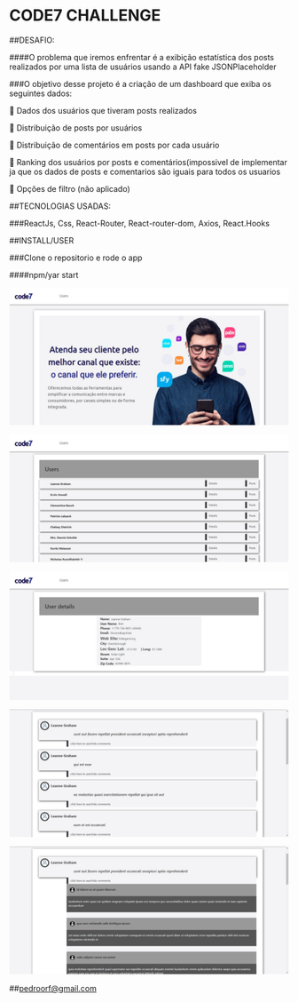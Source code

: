 # CODE7 CHALLENGE

##DESAFIO:

####O problema que iremos enfrentar é a exibição estatística dos posts realizados por uma
lista de usuários usando a API fake JSONPlaceholder

###O objetivo desse projeto é a criação de um dashboard que exiba os seguintes dados:

 Dados dos usuários que tiveram posts realizados

 Distribuição de posts por usuários

 Distribuição de comentários em posts por cada usuário

 Ranking dos usuários por posts e comentários(impossivel de implementar ja que os dados de posts e comentarios são iguais para todos os usuarios

 Opções de filtro (não aplicado)

##TECNOLOGIAS USADAS:

###ReactJs, Css, React-Router, React-router-dom, Axios, React.Hooks

##INSTALL/USER

###Clone o repositorio e rode o app

####npm/yar start

![screens](screens/face1.png)

![screens](screens/users.png)

![screens](screens/userdetails.png)

![screens](screens/userposts.png)

![screens](screens/userpostscomments.png)






##pedroorf@gmail.com
